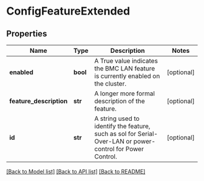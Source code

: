 # ConfigFeatureExtended

## Properties
Name | Type | Description | Notes
------------ | ------------- | ------------- | -------------
**enabled** | **bool** | A True value indicates the BMC LAN feature is currently enabled on the cluster. | [optional] 
**feature_description** | **str** | A longer more formal description of the feature. | [optional] 
**id** | **str** | A string used to identify the feature, such as sol for Serial-Over-LAN or power-control for Power Control. | [optional] 

[[Back to Model list]](../README.md#documentation-for-models) [[Back to API list]](../README.md#documentation-for-api-endpoints) [[Back to README]](../README.md)


